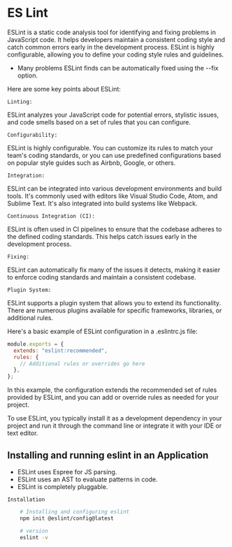# ES Lint

ESLint is a static code analysis tool for identifying and fixing problems in JavaScript code. It helps developers maintain a consistent coding style and catch common errors early in the development process. ESLint is highly configurable, allowing you to define your coding style rules and guidelines.

- Many problems ESLint finds can be automatically fixed using the --fix option.

Here are some key points about ESLint:

`Linting:`

ESLint analyzes your JavaScript code for potential errors, stylistic issues, and code smells based on a set of rules that you can configure.

`Configurability:`

ESLint is highly configurable. You can customize its rules to match your team's coding standards, or you can use predefined configurations based on popular style guides such as Airbnb, Google, or others.

`Integration:`

ESLint can be integrated into various development environments and build tools. It's commonly used with editors like Visual Studio Code, Atom, and Sublime Text. It's also integrated into build systems like Webpack.

`Continuous Integration (CI):`

ESLint is often used in CI pipelines to ensure that the codebase adheres to the defined coding standards. This helps catch issues early in the development process.

`Fixing:`

ESLint can automatically fix many of the issues it detects, making it easier to enforce coding standards and maintain a consistent codebase.

`Plugin System:`

ESLint supports a plugin system that allows you to extend its functionality. There are numerous plugins available for specific frameworks, libraries, or additional rules.

Here's a basic example of ESLint configuration in a .eslintrc.js file:

```javascript
module.exports = {
  extends: "eslint:recommended",
  rules: {
    // Additional rules or overrides go here
  },
};
```

In this example, the configuration extends the recommended set of rules provided by ESLint, and you can add or override rules as needed for your project.

To use ESLint, you typically install it as a development dependency in your project and run it through the command line or integrate it with your IDE or text editor.

## Installing and running eslint in an Application

- ESLint uses Espree for JS parsing.
- ESLint uses an AST to evaluate patterns in code.
- ESLint is completely pluggable.

`Installation`

```bash
    # Installing and configuring eslint
    npm init @eslint/config@latest

    # version
    eslint -v
```
